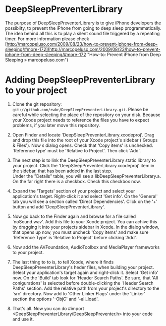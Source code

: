 DeepSleepPreventerLibrary
=========================
The purpose of DeepSleepPreventerLibrary is to give iPhone developers the possibilty, 
to prevent the iPhone from going to deep sleep programmatically. The idea behind all 
this is to play a silent sound file triggered by a repeating timer. For more information 
please check [http://marcopeluso.com/2009/08/23/how-to-prevent-iphone-from-deep-sleeping/#more-172](http://marcopeluso.com/2009/08/23/how-to-prevent-iphone-from-deep-sleeping/#more-172 "How-to: Prevent iPhone from Deep Sleeping &raquo;  marcopeluso.com")

Adding DeepSleepPreventerLibrary to your project
================================================

1. Clone the git repository: `git://github.com/rwbr/DeepSleepPreventerLibrary.git`. 
   Please be careful while selecting the place of the repository on your disk. Because your Xcode
   project needs to reference the files you have to expect problems, if you later move this repository.

2. Open Finder and locate 'DeepSleepPreventerLibrary.xcodeproj'. Drag and drop this file into the root of
   your Xcode project's sidebar ('Groups & Files'). Now s dialog opens. Check that 'Copy items' is unchecked.
   'Reference type' must be 'Relative to Project'. Then click 'Add'.

3. The next step is to link the DeepSleepPreventerLibrary static library to your project. Click the 
   'DeepSleepPreventerLibrary.xcodeproj' item in the sidebar, that has been added in the last step.  
   Under the "Details" table, you will see a libDeepSleepPreventerLibrary.a.  On the far right there is a checkbox.
   Check this checkbox now.

4. Expand the 'Targets' section of your project and select your application's target. Right-click it 
   and select 'Get info'. On the 'General' tab you will see a section called 'Direct Dependencies'. Click on
   the '+' button and add 'DeepSleepPreventerLibrary'.
   
5. Now go back to the Finder again and browse for a file called 'noSound.wav'. Add this file to your Xcode project. 
   You can achive this by dragging it into your projects sidebar in Xcode. In the dialog window, that opens up now,
   you must uncheck 'Copy items' and make sure 'Reference Type' is 'Relative to Project' before clicking 'Add'.

6. Now add the AVFoundation, AudioToolbox and MediaPlayer frameworks to your project. 

7. The last thing to to is, to tell Xcode, where it finds DeepSleepPreventerLibrary's heder files, when building your
   project. Select your application's target again and right-click it. Select 'Get info' now. On the 'Build' tab look for
   'Header Search Paths'. Be sure, that 'All conigurations' is selected before double-clicking the 'Header Search Paths'
   section. Add the relative path from your project's directory to the 'src' directory. 
   Now add to 'Other Linker Flags' under the 'Linker' section the options '-ObjC' and '-all_load'.

8. That's all. Now you can do #import <DeepSleepPreventerLibrary/DeepSleepPreventer.h> into your code and use it.
